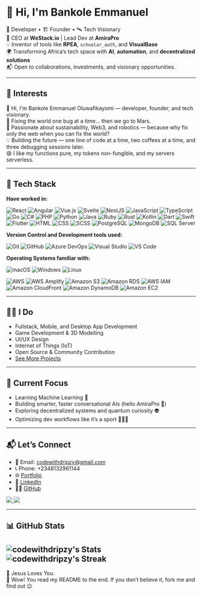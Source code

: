 # 👋 Hi, I'm Bankole Emmanuel

🧠 Developer • 🏗️ Founder • 🛰️ Tech Visionary  
🚀 CEO at **WeStack.io** | Lead Dev at **AmiraPro**  
💡 Inventor of tools like **RPEA**, `schoolar_auth`, and **VisualBase**  
🌍 Transforming Africa’s tech space with **AI**, **automation**, and **decentralized solutions**  
📬 Open to collaborations, investments, and visionary opportunities.  

---

## 🤖 Interests

👋 Hi, I'm Bankole Emmanuel Oluwafikayomi — developer, founder, and tech visionary.  
🚀 Fixing the world one bug at a time... then we go to Mars.  
🌱 Passionate about sustainability, Web3, and robotics — because why fix only the web when you can fix the world?  
💡 Building the future — one line of code at a time, two coffees at a time, and three debugging sessions later.  
😄 I like my functions pure, my tokens non-fungible, and my servers serverless.  

---

## 🧰 Tech Stack
**Have worked in:**
<p>
  <!-- Core Web & Frameworks -->
<img alt="React" src="https://img.shields.io/badge/React-61DAFB?logo=react&logoColor=white&style=flat" />
<img alt="Angular" src="https://img.shields.io/badge/Angular-DD0031?logo=angular&logoColor=white&style=flat" />
<img alt="Vue.js" src="https://img.shields.io/badge/Vue.js-4FC08D?logo=vue.js&logoColor=white&style=flat" />
<img alt="Svelte" src="https://img.shields.io/badge/Svelte-FF3E00?logo=svelte&logoColor=white&style=flat" />
<img alt="NestJS" src="https://img.shields.io/badge/NestJS-E0234E?logo=nestjs&logoColor=white&style=flat" />

<!-- Languages -->
<img alt="JavaScript" src="https://img.shields.io/badge/JavaScript-F7DF1E?logo=javascript&logoColor=white&style=flat" />
<img alt="TypeScript" src="https://img.shields.io/badge/TypeScript-3178C6?logo=typescript&logoColor=white&style=flat" />
<img alt="Go" src="https://img.shields.io/badge/Go-00ADD8?logo=go&logoColor=white&style=flat" />
<img alt="C#" src="https://img.shields.io/badge/C%23-239120?logo=c-sharp&logoColor=white&style=flat" />
<img alt="PHP" src="https://img.shields.io/badge/PHP-777BB4?logo=php&logoColor=white&style=flat" />
<img alt="Python" src="https://img.shields.io/badge/Python-3776AB?logo=python&logoColor=white&style=flat" />
<img alt="Java" src="https://img.shields.io/badge/Java-007396?logo=java&logoColor=white&style=flat" />
<img alt="Ruby" src="https://img.shields.io/badge/Ruby-CC342D?logo=ruby&logoColor=white&style=flat" />
<img alt="Rust" src="https://img.shields.io/badge/Rust-000000?logo=rust&logoColor=white&style=flat" />
<img alt="Kotlin" src="https://img.shields.io/badge/Kotlin-0095D5?logo=kotlin&logoColor=white&style=flat" />
<img alt="Dart" src="https://img.shields.io/badge/Dart-0175C2?logo=dart&logoColor=white&style=flat" />
<img alt="Swift" src="https://img.shields.io/badge/Swift-FA7343?logo=swift&logoColor=white&style=flat" />

<!-- Mobile -->
<img alt="Flutter" src="https://img.shields.io/badge/Flutter-02569B?logo=flutter&logoColor=white&style=flat" />

<!-- Web Tech -->
<img alt="HTML" src="https://img.shields.io/badge/HTML-E34F26?logo=html5&logoColor=white&style=flat" />
<img alt="CSS" src="https://img.shields.io/badge/CSS-1572B6?logo=css3&logoColor=white&style=flat" />
<img alt="SCSS" src="https://img.shields.io/badge/SCSS-CC6699?logo=sass&logoColor=white&style=flat" />

<!-- Databases -->
<img alt="PostgreSQL" src="https://img.shields.io/badge/PostgreSQL-336791?logo=postgresql&logoColor=white&style=flat" />
<img alt="MongoDB" src="https://img.shields.io/badge/MongoDB-47A248?logo=mongodb&logoColor=white&style=flat" />
<img alt="SQL Server" src="https://img.shields.io/badge/SQL%20Server-CC2927?logo=microsoftsqlserver&logoColor=white&style=flat" />

</p>

**Version Control and Development tools used:**
<p>
  <img alt="Git" src="https://img.shields.io/badge/Git-F05032?logo=git&logoColor=white&style=flat" />
  <img alt="GitHub" src="https://img.shields.io/badge/GitHub-181717?logo=github&logoColor=white&style=flat" />
  <img alt="Azure DevOps" src="https://img.shields.io/badge/Azure%20DevOps-0078D7?logo=azuredevops&logoColor=white&style=flat" />
  <img alt="Visual Studio" src="https://img.shields.io/badge/Visual%20Studio-5C2D91?logo=visualstudio&logoColor=white&style=flat" />
  <img alt="VS Code" src="https://img.shields.io/badge/Visual%20Studio%20Code-007ACC?logo=visualstudiocode&logoColor=white&style=flat" />
</p>

**Operating Systems familiar with:**
<p>
  <img alt="macOS" src="https://img.shields.io/badge/MacOS-000000?logo=macos&logoColor=white&style=flat" />
  <img alt="Windows" src="https://img.shields.io/badge/Windows-0078D6?logo=windows&logoColor=white&style=flat" />
  <img alt="Linux" src="https://img.shields.io/badge/Linux-FCC624?logo=linux&logoColor=black&style=flat" />
</p>

<!--<div align="center" style="display: flex; flex-wrap: wrap; justify-content: center; gap: 20px;">
  <img src="https://raw.githubusercontent.com/gilbarbara/logos/master/logos/c-sharp.svg" alt="C#" width="35"/>
  <img src="https://raw.githubusercontent.com/gilbarbara/logos/master/logos/dotnet.svg" alt="DotNet" width="35"/>
  <img src="https://raw.githubusercontent.com/gilbarbara/logos/master/logos/flutter.svg" alt="Flutter" width="30"/>
  <img src="https://raw.githubusercontent.com/gilbarbara/logos/master/logos/database-labs.svg" alt="DB Labs" width="35"/>
  <img src="https://raw.githubusercontent.com/gilbarbara/logos/master/logos/mysql.svg" alt="MySQL" width="35"/>
  <img src="https://raw.githubusercontent.com/gilbarbara/logos/master/logos/android-icon.svg" alt="Android" width="35"/>
  <img src="https://raw.githubusercontent.com/gilbarbara/logos/master/logos/java.svg" alt="Java" width="30"/>
  <img src="https://raw.githubusercontent.com/gilbarbara/logos/master/logos/apple-app-store.svg" alt="App Store" width="35"/>
  <img src="https://raw.githubusercontent.com/gilbarbara/logos/master/logos/css-3.svg" alt="CSS" width="30"/>
  <img src="https://raw.githubusercontent.com/gilbarbara/logos/master/logos/php.svg" alt="PHP" width="35"/>
  <img src="https://raw.githubusercontent.com/gilbarbara/logos/master/logos/javascript.svg" alt="JavaScript" width="35"/>
  <img src="https://raw.githubusercontent.com/gilbarbara/logos/master/logos/json.svg" alt="JSON" width="35"/>
  <img src="https://raw.githubusercontent.com/gilbarbara/logos/master/logos/unity.svg" alt="Unity" width="35"/>
  <img src="https://raw.githubusercontent.com/gilbarbara/logos/master/logos/firebase.svg" alt="Firebase" width="25"/>
  <img src="https://raw.githubusercontent.com/gilbarbara/logos/master/logos/arduino.svg" alt="Arduino" width="35"/>
  <img src="https://raw.githubusercontent.com/gilbarbara/logos/master/logos/figma.svg" alt="Figma" width="25"/>
</div> -->

<!-- <table>
  <tr>
    <td><img width="35" src="https://raw.githubusercontent.com/gilbarbara/logos/master/logos/c-sharp.svg" alt="C#"/></td>
    <td><img width="35" src="https://raw.githubusercontent.com/gilbarbara/logos/master/logos/dotnet.svg" alt="Dot Net"/></td>
    <td><img width="27" src="https://raw.githubusercontent.com/gilbarbara/logos/master/logos/flutter.svg"/></td>
    <td><img width="35" src="https://raw.githubusercontent.com/gilbarbara/logos/master/logos/database-labs.svg"/></td>
  </tr>
  <tr>
    <td><img width="35" src="https://raw.githubusercontent.com/gilbarbara/logos/master/logos/mysql.svg"/></td>
    <td><img width="35" src="https://raw.githubusercontent.com/gilbarbara/logos/master/logos/android-icon.svg"/></td>
    <td><img width="30" src="https://raw.githubusercontent.com/gilbarbara/logos/master/logos/java.svg"/></td>
    <td><img width="35" src="https://raw.githubusercontent.com/gilbarbara/logos/master/logos/apple-app-store.svg"/></td>
  </tr>
  <tr>
    <td><img width="30" src="https://raw.githubusercontent.com/gilbarbara/logos/master/logos/css-3.svg"/></td>
    <td><img width="35" src="https://raw.githubusercontent.com/gilbarbara/logos/master/logos/php.svg"/></td>
    <td><img width="35" src="https://raw.githubusercontent.com/gilbarbara/logos/master/logos/javascript.svg"/></td>
    <td><img width="35" src="https://raw.githubusercontent.com/gilbarbara/logos/master/logos/json.svg"/></td>
  </tr>
  <tr>
    <td><img width="35" src="https://raw.githubusercontent.com/gilbarbara/logos/master/logos/unity.svg"/></td>
    <td><img width="25" src="https://raw.githubusercontent.com/gilbarbara/logos/master/logos/firebase.svg"/></td>
    <td><img width="35" src="https://raw.githubusercontent.com/gilbarbara/logos/master/logos/arduino.svg"/></td>
    <td><img width="25" src="https://raw.githubusercontent.com/gilbarbara/logos/master/logos/figma.svg"/></td>
  </tr>
</table> -->

<div align="left">
  <img alt="AWS" src="https://img.shields.io/badge/AWS-232F3E?logo=amazonaws&logoColor=white&style=flat" />
  <img alt="AWS Amplify" src="https://img.shields.io/badge/AWS%20Amplify-FF9900?logo=awsamplify&logoColor=white&style=flat" />
  <img alt="Amazon S3" src="https://img.shields.io/badge/Amazon%20S3-569A31?logo=amazons3&logoColor=white&style=flat" />
  <img alt="Amazon RDS" src="https://img.shields.io/badge/Amazon%20RDS-527FFF?logo=amazonrds&logoColor=white&style=flat" />
  <img alt="AWS IAM" src="https://img.shields.io/badge/AWS%20IAM-FF9900?logo=amazonaws&logoColor=white&style=flat" />
  <img alt="Amazon CloudFront" src="https://img.shields.io/badge/CloudFront-146EB4?logo=amazonaws&logoColor=white&style=flat" />
  <img alt="Amazon DynamoDB" src="https://img.shields.io/badge/DynamoDB-4053D6?logo=amazondynamodb&logoColor=white&style=flat" />
  <img alt="Amazon EC2" src="https://img.shields.io/badge/EC2-FF9900?logo=amazonec2&logoColor=white&style=flat" />
</div>


---

## 🧑‍💻 I Do

- Fullstack, Mobile, and Desktop App Development  
- Game Development & 3D Modelling  
- UI/UX Design  
- Internet of Things (IoT)  
- Open Source & Community Contribution  
- [See More Projects](http://codewithdripzy.github.io/portfolio)

---

## 🔭 Current Focus

- Learning Machine Learning 🤖  
- Building smarter, faster conversational AIs (hello AmiraPro 👋)  
- Exploring decentralized systems and quantum curiosity 👽  
- Optimizing dev workflows like it’s a sport 🏃‍♂️💨  

---

## 📬 Let’s Connect

- 📧 Email: codewithdripzy@gmail.com  
- 📞 Phone: +2348132961144  
- 🌐 [Portfolio](http://codewithdripzy.github.io/portfolio)  
- 💼 [LinkedIn](https://www.linkedin.com/in/emmanuel-bankole-746258235/)  
- 🧑‍💻 [GitHub](https://github.com/codewithdripzy)

<p>
  <a href="https://github.com/codewithdripzy">
    <img src="https://komarev.com/ghpvc/?username=codewithdripzy&color=blue&label=Profile+Views" />
  </a>
  <a href="https://github.com/codewithdripzy?tab=followers">
    <img src="https://img.shields.io/github/followers/codewithdripzy?label=follow&style=social" />
  </a>
</p>

---

## 📊 GitHub Stats
![codewithdripzy's Stats](https://github-readme-stats.vercel.app/api?username=codewithdripzy&theme=tokyonight&show_icons=true&hide_border=true&count_private=true)
![codewithdripzy's Streak](https://github-readme-streak-stats.herokuapp.com/?user=codewithdripzy&theme=tokyonight&hide_border=true)
---

🙏 Jesus Loves You.  
🎉 Wow! You read my README to the end. If you don’t believe it, fork me and find out 😉

<!---
codewithdripzy/codewithdripzy is a ✨ special ✨ repository because its `README.md` appears on your GitHub profile.
--->
